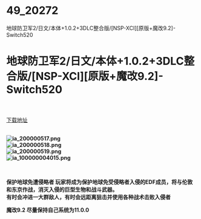 # 49_20272
地球防卫军2/日文/本体+1.0.2+3DLC整合版/[NSP-XCI][原版+魔改9.2]-Switch520
# 地球防卫军2/日文/本体+1.0.2+3DLC整合版/[NSP-XCI][原版+魔改9.2]-Switch520
 <br/></br>
[下载地址](https://www.switch520.cc/article/20272 "下载地址")
<br/></br>

<p><strong><img title="ia_200000517.png" src="https://www.switch520.cc/muke_img/2021_07_18_a58d5b823c61f.png" alt="ia_200000517.png"></strong><br>
<strong><img title="ia_200000518.png" src="https://www.switch520.cc/muke_img/2021_07_18_d9d95c9a1c995.png" alt="ia_200000518.png"></strong><br>
<strong><img title="ia_200000519.png" src="https://www.switch520.cc/muke_img/2021_07_18_4295dd7138b3d.png" alt="ia_200000519.png"></strong><br>
<strong><img title="ia_100000004015.png" src="https://www.switch520.cc/muke_img/2021_07_18_b4af044ca1c13.png" alt="ia_100000004015.png">&nbsp;</strong></p>
<p>&nbsp;</p>
<p><strong>保护地球免遭侵略者 玩家将成为保护地球免受侵略者入侵的EDF成员，将与伦敦和东京作战，消灭入侵的巨型生物和战斗武器。</strong><br>
<strong>有时会冲进一大群敌人，有时会远距离狙击并使用各种战术击败入侵者</strong></p>
<p><strong>魔改9.2 尽量保持自己系统为11.0.0</strong></p>
